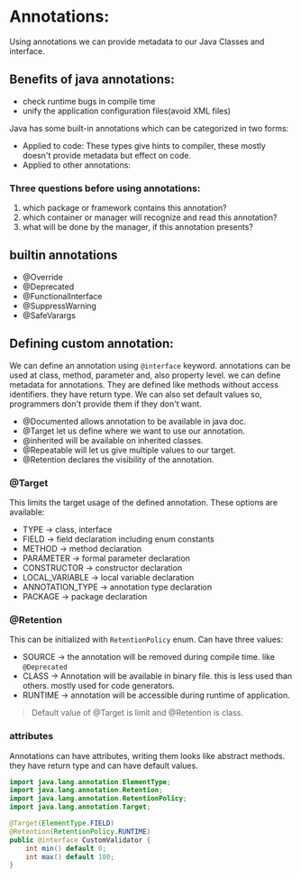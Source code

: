 # Annotations:

Using annotations we can provide metadata to our Java Classes and interface.

## Benefits of java annotations:

* check runtime bugs in compile time
* unify the application configuration files(avoid XML files)

Java has some built-in annotations which can be categorized in two forms:

* Applied to code: These types give hints to compiler, these mostly doesn't provide metadata but effect on code.
* Applied to other annotations:

### Three questions before using annotations:

1. which package or framework contains this annotation?
2. which container or manager will recognize and read this annotation?
3. what will be done by the manager, if this annotation presents?

## builtin annotations

* @Override
* @Deprecated
* @FunctionalInterface
* @SuppressWarning
* @SafeVarargs

## Defining custom annotation:

We can define an annotation using `@interface` keyword. annotations can be used at class, method, parameter
and, also property level.
we can define metadata for annotations. They are defined like methods without access identifiers. they have return type.
We can also set default values so, programmers don't provide them if they don't want.

* @Documented allows annotation to be available in java doc.
* @Target let us define where we want to use our annotation.
* @inherited will be available on inherited classes.
* @Repeatable will let us give multiple values to our target.
* @Retention declares the visibility of the annotation.

### @Target

This limits the target usage of the defined annotation. These options are available:

* TYPE -> class, interface
* FIELD -> field declaration including enum constants
* METHOD -> method declaration
* PARAMETER -> formal parameter declaration
* CONSTRUCTOR -> constructor declaration
* LOCAL_VARIABLE -> local variable declaration
* ANNOTATION_TYPE -> annotation type declaration
* PACKAGE -> package declaration

### @Retention

This can be initialized with `RetentionPolicy` enum. Can have three values:

* SOURCE -> the annotation will be removed during compile time. like `@Deprecated`
* CLASS -> Annotation will be available in binary file. this is less used than others. mostly used for code generators.
* RUNTIME -> annotation will be accessible during runtime of application.

> Default value of @Target is limit and @Retention is class.

### attributes

Annotations can have attributes, writing them looks like abstract methods. they have return type and can have default
values.

```Java
import java.lang.annotation.ElementType;
import java.lang.annotation.Retention;
import java.lang.annotation.RetentionPolicy;
import java.lang.annotation.Target;

@Target(ElementType.FIELD)
@Retention(RetentionPolicy.RUNTIME)
public @interface CustomValidator {
    int min() default 0;
    int max() default 100;
}
```
